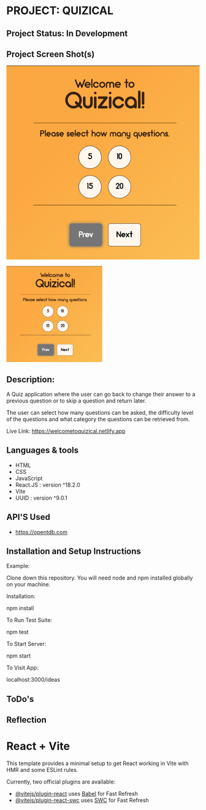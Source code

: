 # **PROJECT: QUIZICAL**

## Project Status: In Development

## Project Screen Shot(s)

![Screenshot of a the initial page of the Quizical Web Application, the page asks the user to select how many questions to be asked.](./Screenshots/Quizical%20Quantity%20Image.png)

<img src="./Screenshots/Quizical%20Quantity%20Image.png" width="250" height="250">

<!-------------------------------------------------------------------------------->

## Description:

A Quiz application where the user can go back to change their answer to a previous question or to skip a question and return later.

The user can select how many questions can be asked, the difficulty level of the questions and what category the questions can be retrieved from.

Live Link: https://welcometoquizical.netlify.app

<!-------------------------------------------------------------------------------->

## Languages & tools

- HTML
- CSS
- JavaScript
- React.JS : version ^18.2.0
- Vite
- UUID : version ^9.0.1

<!-------------------------------------------------------------------------------->

## API'S Used

- https://opentdb.com

<!-------------------------------------------------------------------------------->

## Installation and Setup Instructions

Example:

Clone down this repository. You will need node and npm installed globally on your machine.

Installation:

npm install

To Run Test Suite:

npm test

To Start Server:

npm start

To Visit App:

localhost:3000/ideas

<!-------------------------------------------------------------------------------->

## ToDo's

<!-------------------------------------------------------------------------------->

## Reflection

<!-------------------------------------------------------------------------------->

# React + Vite

This template provides a minimal setup to get React working in Vite with HMR and some ESLint rules.

Currently, two official plugins are available:

- [@vitejs/plugin-react](https://github.com/vitejs/vite-plugin-react/blob/main/packages/plugin-react/README.md) uses [Babel](https://babeljs.io/) for Fast Refresh
- [@vitejs/plugin-react-swc](https://github.com/vitejs/vite-plugin-react-swc) uses [SWC](https://swc.rs/) for Fast Refresh
